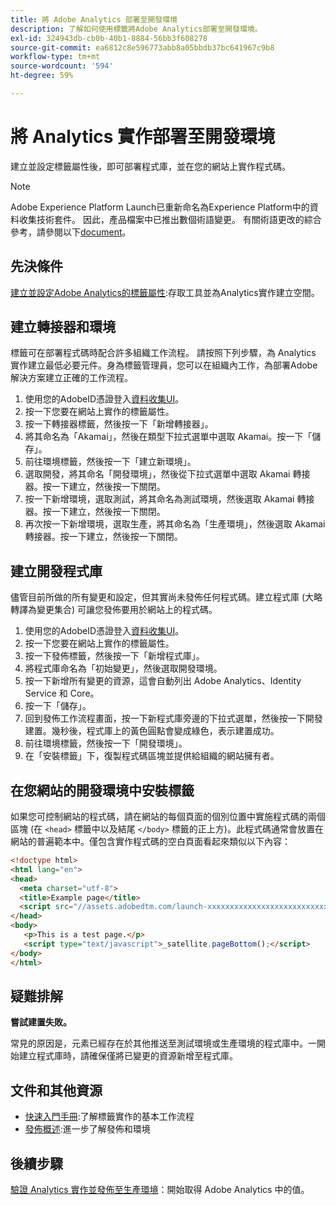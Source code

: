```yaml
---
title: 將 Adobe Analytics 部署至開發環境
description: 了解如何使用標籤將Adobe Analytics部署至開發環境。
exl-id: 324943db-cb0b-40b1-8884-56bb3f608278
source-git-commit: ea6812c8e596773abb8a05bbdb37bc641967c9b8
workflow-type: tm+mt
source-wordcount: '594'
ht-degree: 59%

---
```


# 將 Analytics 實作部署至開發環境

建立並設定標籤屬性後，即可部署程式庫，並在您的網站上實作程式碼。

>[!NOTE]
>Adobe Experience Platform Launch已重新命名為Experience Platform中的資料收集技術套件。 因此，產品檔案中已推出數個術語變更。 有關術語更改的綜合參考，請參閱以下[document](https://experienceleague.adobe.com/docs/experience-platform/tags/term-updates.html?lang=en)。

## 先決條件

[建立並設定Adobe Analytics的標籤屬性](create-analytics-property.md):存取工具並為Analytics實作建立空間。

## 建立轉接器和環境

標籤可在部署程式碼時配合許多組織工作流程。 請按照下列步驟，為 Analytics 實作建立最低必要元件。身為標籤管理員，您可以在組織內工作，為部署Adobe解決方案建立正確的工作流程。

1. 使用您的AdobeID憑證登入[資料收集UI](https://experience.adobe.com/data-collection)。
2. 按一下您要在網站上實作的標籤屬性。
3. 按一下轉接器標籤，然後按一下「新增轉接器」。
4. 將其命名為「Akamai」，然後在類型下拉式選單中選取 Akamai。按一下「儲存」。
5. 前往環境標籤，然後按一下「建立新環境」。
6. 選取開發，將其命名「開發環境」，然後從下拉式選單中選取 Akamai 轉接器。按一下建立，然後按一下關閉。
7. 按一下新增環境，選取測試，將其命名為測試環境，然後選取 Akamai 轉接器。按一下建立，然後按一下關閉。
8. 再次按一下新增環境，選取生產，將其命名為「生產環境」，然後選取 Akamai 轉接器。按一下建立，然後按一下關閉。

## 建立開發程式庫

儘管目前所做的所有變更和設定，但其實尚未發佈任何程式碼。建立程式庫 (大略轉譯為變更集合) 可讓您發佈要用於網站上的程式碼。

1. 使用您的AdobeID憑證登入[資料收集UI](https://experience.adobe.com/data-collection)。
2. 按一下您要在網站上實作的標籤屬性。
3. 按一下發佈標籤，然後按一下「新增程式庫」。
4. 將程式庫命名為「初始變更」，然後選取開發環境。
5. 按一下新增所有變更的資源，這會自動列出 Adobe Analytics、Identity Service 和 Core。
6. 按一下「儲存」。
7. 回到發佈工作流程畫面，按一下新程式庫旁邊的下拉式選單，然後按一下開發建置。幾秒後，程式庫上的黃色圓點會變成綠色，表示建置成功。
8. 前往環境標籤，然後按一下「開發環境」。
9. 在「安裝標籤」下，復製程式碼區塊並提供給組織的網站擁有者。

## 在您網站的開發環境中安裝標籤

如果您可控制網站的程式碼，請在網站的每個頁面的個別位置中實施程式碼的兩個區塊 (在 `<head>` 標籤中以及結尾 `</body>` 標籤的正上方)。此程式碼通常會放置在網站的普遍範本中。僅包含實作程式碼的空白頁面看起來類似以下內容：

```html
<!doctype html>
<html lang="en">
<head>
  <meta charset="utf-8">
  <title>Example page</title>
  <script src="//assets.adobedtm.com/launch-xxxxxxxxxxxxxxxxxxxxxxxxxxxxxxxxxx-development.min.js"></script>
</head>
<body>
   <p>This is a test page.</p>
   <script type="text/javascript">_satellite.pageBottom();</script>
</body>
</html>
```

## 疑難排解

**嘗試建置失敗。**

常見的原因是，元素已經存在於其他推送至測試環境或生產環境的程式庫中。一開始建立程式庫時，請確保僅將已變更的資源新增至程式庫。

## 文件和其他資源

- [快速入門手冊](https://experienceleague.adobe.com/docs/experience-platform/tags/get-started/quick-start.html?lang=en):了解標籤實作的基本工作流程
- [發佈概述](https://experienceleague.adobe.com/docs/experience-platform/tags/publish/overview.html?lang=en):進一步了解發佈和環境

## 後續步驟

[驗證 Analytics 實作並發佈至生產環境](validate-publish-prod.md)：開始取得 Adobe Analytics 中的值。

